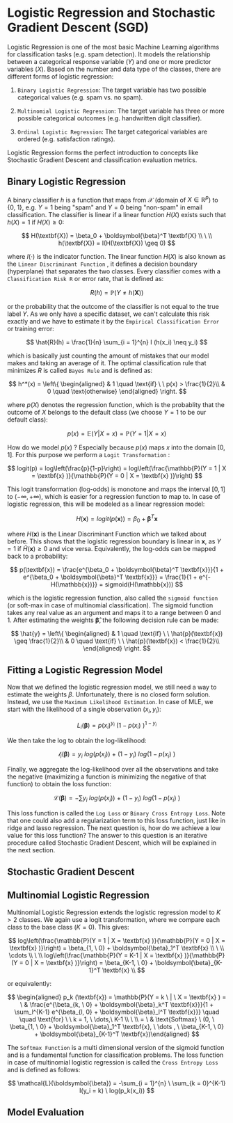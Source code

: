# Logistic Regression and Stochastic Gradient Descent (SGD)

Logistic Regression is one of the most basic Machine Learning algorithms for classification tasks (e.g. spam detection). It models the relationship between a categorical response variable ($Y$) and one or more predictor variables ($X$). Based on the number and data type of the classes, there are different forms of logistic regression:



1. `Binary Logistic Regression`: The target variable has two possible categorical values (e.g. spam vs. no spam).

2. `Multinomial Logistic Regression`: The target variable has three or more possible categorical outcomes (e.g. handwritten digit classifier).

3. `Ordinal Logistic Regression`: The target categorical variables are ordered (e.g. satisfaction ratings).

Logistic Regression forms the perfect introduction to concepts like Stochastic Gradient Descent and classification evaluation metrics.



## Binary Logistic Regression

A binary classifier $h$ is a function that maps from $\mathcal{X}$ (domain of $X \in \mathbb{R}^p$)  to {0, 1}, e.g. $Y = 1$ being "spam" and $Y=0$ being "non-spam" in email classification. The classifier is linear if a linear function $H(X)$ exists such that $h(X) = 1$  if  $H(X) \geq 0$:

$$
H(\textbf{X}) = \beta_0 + \boldsymbol{\beta}^T \textbf{X} \\
\ \\
h(\textbf{X}) = I(H(\textbf{X}) \geq 0)
$$

where $I(\cdot)$ is the indicator function. The linear function $H(X)$ is also known as the `Linear Discriminant Function` , it defines a decision boundary (hyperplane) that separates the two classes. Every classifier comes with a `Classification Risk R` or error rate, that is defined as:

$$
R(h) = \mathbb{P} (Y \neq h(\textbf{X}))
$$

or the probability that the outcome of the classifier is not equal to the true label $Y$. As we only have a specific dataset, we can't calculate this risk exactly and we have to estimate it by the `Empirical Classification Error`  or training error:

$$
\hat{R}(h) = \frac{1}{n} \sum_{i = 1}^{n} I (h(x_i) \neq y_i)
$$

which is basically just counting the amount of mistakes that our model makes and taking an average of it. The optimal classification rule that minimizes $R$ is called `Bayes Rule` and is defined as:

$$
h^*(x) =   \left\{
    \begin{aligned}
      & 1 \quad \text{if} \ \ p(x) > \frac{1}{2}\\
      & 0 \quad \text{otherwise}
    \end{aligned}
  \right.
$$

where $p(X)$ denotes the regression function, which is the probablity that the outcome of $X$ belongs to the default class (we choose $Y = 1$ to be our default class):

$$
p(x) = \mathbb{E}(Y | X = x) = \mathbb{P}(Y = 1 | X = x)
$$

How do we model $p(x)$ ?  Especially because $p(x)$ maps $x$ into the domain $[0, 1]$. For this purpose we perform a `Logit Transformation` :

$$
logit(p) = log\left(\frac{p}{1-p}\right) = log\left(\frac{\mathbb{P}(Y = 1 | X = \textbf{x} )}{\mathbb{P}(Y = 0 | X = \textbf{x} )}\right)
$$

This logit transformation (log-odds) is monotone and maps the interval $[0, 1]$ to $(-\infty, +\infty)$, which is easier for a regression function to map to. In case of logistic regression, this will be modeled as a linear regression model:

$$
H(\textbf{x}) = logit(p(\textbf{x})) = \beta_0 + \boldsymbol{\beta}^T \textbf{x}
$$

where $H(\textbf{x})$ is the Linear Discriminant Function which we talked about before. This shows that the logistic regression boundary is linear in $\mathbf{x}$, as $Y=1$ if  $\hat{H}(\textbf{x}) \geq 0$ and vice versa. Equivalently, the log-odds can be mapped back to a probability:

$$
p(\textbf{x}) = \frac{e^{\beta_0 + \boldsymbol{\beta}^T \textbf{x}}}{1 + e^{\beta_0 + \boldsymbol{\beta}^T \textbf{x}}} = 
\frac{1}{1 + e^{-H(\mathbb{x})}}
 = sigmoid(H(\mathbb{x}))
$$

which is the logistic regression function, also called the `sigmoid function` (or soft-max in case of multinomial classification). The sigmoid function takes any real value as an argument and maps it to a range between 0 and 1. After estimating the weights $\boldsymbol{\hat{\beta}}$, the following decision rule can be made:

$$
\hat{y} =   \left\{
    \begin{aligned}
      & 1 \quad \text{if} \ \ \hat{p}(\textbf{x})  \geq \frac{1}{2}\\
      & 0 \quad \text{if} \ \ \hat{p}(\textbf{x})  < \frac{1}{2}\\
    \end{aligned}
  \right.
$$

## Fitting a Logistic Regression Model

Now that we defined the logistic regression model, we still need a way to estimate the weights $\beta$. Unfortunately, there is no closed form solution. Instead, we use the `Maximum Likelihood Estimation`. In case of MLE, we start with the likelihood of a single observation $(x_i, y_i)$:

$$
L_i(\boldsymbol{\beta}) = p(x_i)^{y_i} \ \left(1-p(x_i) \ \right)^{1-y_i}
$$

We then take the log to obtain the log-likelihood:

$$
\mathcal{l}_i(\boldsymbol{\beta}) = y_i \ log(p(x_i))\ + \ (1-y_i) \ log\left(1-p(x_i) \ \right)
$$

Finally, we aggregate the log-likelihood over all the observations and take the negative (maximizing a function is minimizing the negative of that function) to obtain the loss function:

$$
\mathcal{L}(\boldsymbol{\beta}) = -\sum y_i \ log(p(x_i))\ + \ (1-y_i) \ log\left(1-p(x_i) \ \right)
$$

This loss function is called the `Log Loss` or `Binary Cross Entropy Loss`. Note that one could also add a regularization term to this loss function, just like in ridge and lasso regression. The next question is, how do we achieve a low value for this loss function?  The answer to this question is an iterative procedure called Stochastic Gradient Descent, which will be explained in the next section.

## Stochastic Gradient Descent

## Multinomial Logistic Regression

Multinomial Logistic Regression extends the logistic regression model to $K > 2$ classes. We again use a logit transformation, where we compare each class to the base class ($K = 0$). This gives:

$$
log\left(\frac{\mathbb{P}(Y = 1 | X = \textbf{x} )}{\mathbb{P}(Y = 0 | X = \textbf{x} )}\right) =  \beta_{1, \ 0} + \boldsymbol{\beta}_1^T \textbf{x} \\
\ \\
\cdots \\
\ \\
log\left(\frac{\mathbb{P}(Y = K-1 | X = \textbf{x} )}{\mathbb{P}(Y = 0 | X = \textbf{x} )}\right) =  \beta_{K-1, \ 0} + \boldsymbol{\beta}_{K-1}^T \textbf{x} \\
$$

or equivalently:

$$
\begin{aligned} p_k (\textbf{x}) = \mathbb{P}(Y = k \ | \ X = \textbf{x} ) = \ & \frac{e^{\beta_{k, \ 0} + \boldsymbol{\beta}_k^T \textbf{x}}}{1 + \sum_l^{K-1} e^{\beta_{l, 0} + \boldsymbol{\beta}_l^T \textbf{x}}}
\quad \quad \text{for} \ \ k = 1, \ \dots,\ K-1 \\
\ \\
= \ & \text{Softmax} \ (0, \ \beta_{1, \ 0} + \boldsymbol{\beta}_1^T \textbf{x}, \ \dots
, \ \beta_{K-1, \ 0} + \boldsymbol{\beta}_{K-1}^T \textbf{x})\end{aligned}
$$

The `Softmax Function` is a multi dimensional version of the sigmoid function and is a fundamental function for classification problems. The loss function in case of multinomial logistic regression is called the `Cross Entropy Loss` and is defined as follows:

$$
\mathcal{L}(\boldsymbol{\beta}) = -\sum_{i = 1}^{n} \ \sum_{k = 0}^{K-1}
 I(y_i = k) \ log(p_k(x_i))
$$

## Model Evaluation

